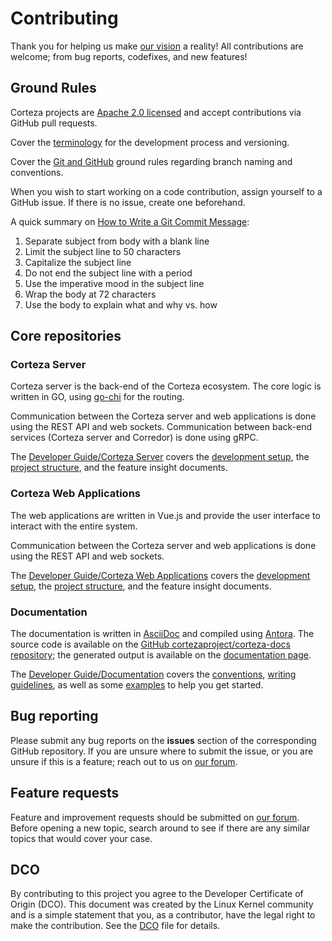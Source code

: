 # Contributing

Thank you for helping us make [our vision](https://cortezaproject.org/about/what-is-corteza/) a reality!
All contributions are welcome; from bug reports, codefixes, and new features!

## Ground Rules

Corteza projects are [Apache 2.0 licensed](LICENSE) and accept contributions via GitHub pull requests.

Cover the [terminology](https://docs.cortezaproject.org/corteza-docs/2022.3/developer-guide/release-cycle/index.html#_terminology) for the development process and versioning.

Cover the [Git and GitHub](https://docs.cortezaproject.org/corteza-docs/2022.3/developer-guide/release-cycle/index.html#_github) ground rules regarding branch naming and conventions.

When you wish to start working on a code contribution, assign yourself to a GitHub issue.
If there is no issue, create one beforehand.

A quick summary on [How to Write a Git Commit Message](https://chris.beams.io/posts/git-commit/):

1. Separate subject from body with a blank line
2. Limit the subject line to 50 characters
3. Capitalize the subject line
4. Do not end the subject line with a period
5. Use the imperative mood in the subject line
6. Wrap the body at 72 characters
7. Use the body to explain what and why vs. how

## Core repositories

### Corteza Server

Corteza server is the back-end of the Corteza ecosystem.
The core logic is written in GO, using [go-chi](https://pkg.go.dev/github.com/go-chi/chi@v3.3.4+incompatible?utm_source=gopls) for the routing.

Communication between the Corteza server and web applications is done using the REST API and web sockets.
Communication between back-end services (Corteza server and Corredor) is done using gRPC.

The [Developer Guide/Corteza Server](https://docs.cortezaproject.org/corteza-docs/2022.3/developer-guide/corteza-server/index.html) covers the [development setup](https://docs.cortezaproject.org/corteza-docs/2022.3/developer-guide/corteza-server/index.html#_development_setup), the [project structure](https://docs.cortezaproject.org/corteza-docs/2022.3/developer-guide/corteza-server/structure.html), and the feature insight documents.


### Corteza Web Applications

The web applications are written in Vue.js and provide the user interface to interact with the entire system.

Communication between the Corteza server and web applications is done using the REST API and web sockets.

The [Developer Guide/Corteza Web Applications](https://docs.cortezaproject.org/corteza-docs/2022.3/developer-guide/web-applications/index.html) covers the [development setup](https://docs.cortezaproject.org/corteza-docs/2022.3/developer-guide/web-applications/index.html#_development_setup), the [project structure](https://docs.cortezaproject.org/corteza-docs/2022.3/developer-guide/web-applications/structure.html), and the feature insight documents.

### Documentation

The documentation is written in [AsciiDoc](https://asciidoc.org/) and compiled using [Antora](https://antora.org/).
The source code is available on the [GitHub cortezaproject/corteza-docs repository](https://github.com/guru-admin/corteza-2023.9.8-2024.09.16-docs); the generated output is available on the [documentation page](http://docs.cortezaproject.org/).

The [Developer Guide/Documentation](https://docs.cortezaproject.org/corteza-docs/2022.3/developer-guide/documentation/index.html) covers the [conventions](https://docs.cortezaproject.org/corteza-docs/2022.3/developer-guide/documentation/index.html#_conventions), [writing guidelines](https://docs.cortezaproject.org/corteza-docs/2022.3/developer-guide/documentation/index.html#documentation-writing-guidelines), as well as some [examples](https://docs.cortezaproject.org/corteza-docs/2022.3/developer-guide/documentation/examples/index.html) to help you get started.

## Bug reporting

Please submit any bug reports on the **issues** section of the corresponding GitHub repository.
If you are unsure where to submit the issue, or you are unsure if this is a feature; reach out to us on [our forum](https://forum.cortezaproject.org/).

## Feature requests

Feature and improvement requests should be submitted on [our forum](https://forum.cortezaproject.org/).
Before opening a new topic, search around to see if there are any similar topics that would cover your case.

## DCO

By contributing to this project you agree to the Developer Certificate of Origin (DCO).
This document was created by the Linux Kernel community and is a simple statement that you, as a contributor, have the legal right to make the contribution.
See the [DCO](DCO) file for details.
